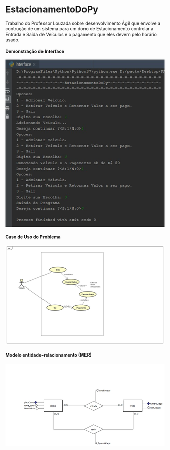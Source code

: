 <h1>EstacionamentoDoPy</h1>
Trabalho do Professor Louzada sobre desenvolvimento Ágil que envolve a contrução de um sistema para um dono de Estacionamento
controlar a Entrada e Saída de Veículos e o pagamento que eles devem pelo horário usado.

<h4> Demonstração de Interface</h4>

![Interface](DemonstracaoInterface.jpg) 


<h4>Caso de Uso do Problema</h4>
 
![CasodeUso](Caso%20de%20Uso.jpg) 

<h4> Modelo entidade-relacionamento (MER)</h4>

![Mer](ImagemMER.jpg) 

